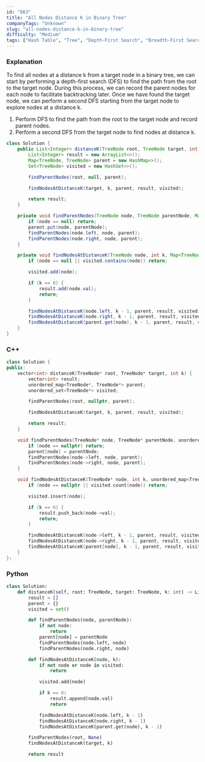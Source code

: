 ```yaml
---
id: "863"
title: "All Nodes Distance K in Binary Tree"
companyTags: "Unknown"
slug: "all-nodes-distance-k-in-binary-tree"
difficulty: "Medium"
tags: ["Hash Table", "Tree", "Depth-First Search", "Breadth-First Search", "Binary Tree"]
---
```


### Explanation
To find all nodes at a distance k from a target node in a binary tree, we can start by performing a depth-first search (DFS) to find the path from the root to the target node. During this process, we can record the parent nodes for each node to facilitate backtracking later. Once we have found the target node, we can perform a second DFS starting from the target node to explore nodes at a distance k.

1. Perform DFS to find the path from the root to the target node and record parent nodes.
2. Perform a second DFS from the target node to find nodes at distance k.

```java
class Solution {
    public List<Integer> distanceK(TreeNode root, TreeNode target, int k) {
        List<Integer> result = new ArrayList<>();
        Map<TreeNode, TreeNode> parent = new HashMap<>();
        Set<TreeNode> visited = new HashSet<>();

        findParentNodes(root, null, parent);

        findNodesAtDistanceK(target, k, parent, result, visited);

        return result;
    }

    private void findParentNodes(TreeNode node, TreeNode parentNode, Map<TreeNode, TreeNode> parent) {
        if (node == null) return;
        parent.put(node, parentNode);
        findParentNodes(node.left, node, parent);
        findParentNodes(node.right, node, parent);
    }

    private void findNodesAtDistanceK(TreeNode node, int k, Map<TreeNode, TreeNode> parent, List<Integer> result, Set<TreeNode> visited) {
        if (node == null || visited.contains(node)) return;

        visited.add(node);

        if (k == 0) {
            result.add(node.val);
            return;
        }

        findNodesAtDistanceK(node.left, k - 1, parent, result, visited);
        findNodesAtDistanceK(node.right, k - 1, parent, result, visited);
        findNodesAtDistanceK(parent.get(node), k - 1, parent, result, visited);
    }
}
```

### C++
```cpp
class Solution {
public:
    vector<int> distanceK(TreeNode* root, TreeNode* target, int k) {
        vector<int> result;
        unordered_map<TreeNode*, TreeNode*> parent;
        unordered_set<TreeNode*> visited;

        findParentNodes(root, nullptr, parent);

        findNodesAtDistanceK(target, k, parent, result, visited);

        return result;
    }

    void findParentNodes(TreeNode* node, TreeNode* parentNode, unordered_map<TreeNode*, TreeNode*>& parent) {
        if (node == nullptr) return;
        parent[node] = parentNode;
        findParentNodes(node->left, node, parent);
        findParentNodes(node->right, node, parent);
    }

    void findNodesAtDistanceK(TreeNode* node, int k, unordered_map<TreeNode*, TreeNode*>& parent, vector<int>& result, unordered_set<TreeNode*>& visited) {
        if (node == nullptr || visited.count(node)) return;

        visited.insert(node);

        if (k == 0) {
            result.push_back(node->val);
            return;
        }

        findNodesAtDistanceK(node->left, k - 1, parent, result, visited);
        findNodesAtDistanceK(node->right, k - 1, parent, result, visited);
        findNodesAtDistanceK(parent[node], k - 1, parent, result, visited);
    }
};
```

### Python
```python
class Solution:
    def distanceK(self, root: TreeNode, target: TreeNode, k: int) -> List[int]:
        result = []
        parent = {}
        visited = set()

        def findParentNodes(node, parentNode):
            if not node:
                return
            parent[node] = parentNode
            findParentNodes(node.left, node)
            findParentNodes(node.right, node)

        def findNodesAtDistanceK(node, k):
            if not node or node in visited:
                return

            visited.add(node)

            if k == 0:
                result.append(node.val)
                return

            findNodesAtDistanceK(node.left, k - 1)
            findNodesAtDistanceK(node.right, k - 1)
            findNodesAtDistanceK(parent.get(node), k - 1)

        findParentNodes(root, None)
        findNodesAtDistanceK(target, k)

        return result
```